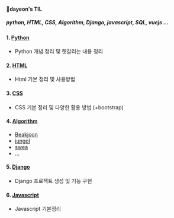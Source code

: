 #### 🎀dayeon's TIL

##### python, HTML, CSS, Algorithm, Django, javascript, SQL, vuejs ...



#### 1. [Python](https://github.com/dayeonyang0324/TIL/tree/master/1.python) 

- Python 개념 정리 및 헷갈리는 내용 정리

#### 2. [HTML](https://github.com/dayeonyang0324/TIL/tree/master/2.HTML)

- Html 기본 정리 및 사용방법

#### 3. [CSS](https://github.com/dayeonyang0324/TIL/tree/master/3.CSS)

- CSS 기본 정리 및 다양한 활용 방법 (+bootstrap)

#### 4. [Algorithm](https://github.com/dayeonyang0324/TIL/tree/master/4.Algorithm)

- [Beakjoon](https://github.com/dayeonyang0324/TIL/tree/master/4.Algorithm/Baekjoon)
- [jungol](https://github.com/dayeonyang0324/TIL/tree/master/4.Algorithm/jungol)
- [swea](https://github.com/dayeonyang0324/TIL/tree/master/4.Algorithm/swea)
- ...

#### 5. [Django](https://github.com/dayeonyang0324/TIL/tree/master/5.Django)

- Django 프로젝트 생성 및 기능 구현

#### 6. [Javascript](https://github.com/dayeonyang0324/TIL/tree/master/6.Javascript)

- Javascript 기본정리
